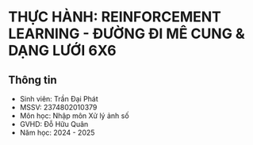 # THỰC HÀNH: REINFORCEMENT LEARNING - ĐƯỜNG ĐI MÊ CUNG & DẠNG LƯỚI 6X6  
## Thông tin  
- Sinh viên: Trần Đại Phát
- MSSV: 2374802010379
- Môn học: Nhập môn Xử lý ảnh số
- GVHD: Đỗ Hữu Quân
- Năm học: 2024 - 2025


